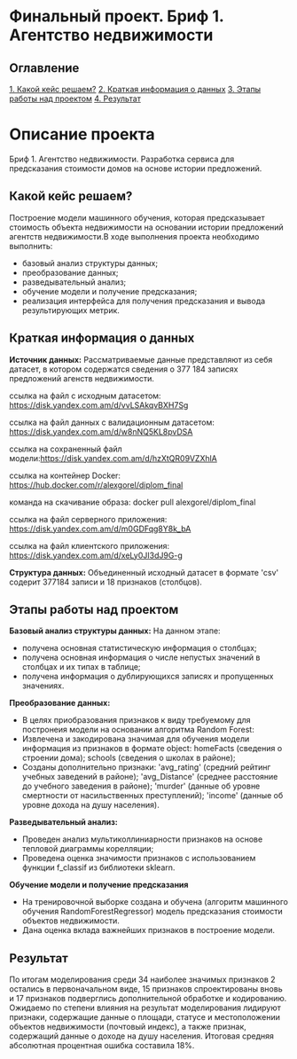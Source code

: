 # Финальный проект. Бриф 1. Агентство недвижимости

## Оглавление

[1. Какой кейс решаем?](https://github.com/AlexGorel/IDE_NEW/blob/master/%D0%94%D0%B8%D0%BF%D0%BB%D0%BE%D0%BC%D0%BD%D1%8B%D0%B9%20%D0%BF%D1%80%D0%BE%D0%B5%D0%BA%D1%82/README.md#:~:text=%D0%BE%D1%81%D0%BD%D0%BE%D0%B2%D0%B5%20%D0%B8%D1%81%D1%82%D0%BE%D1%80%D0%B8%D0%B8%20%D0%BF%D1%80%D0%B5%D0%B4%D0%BB%D0%BE%D0%B6%D0%B5%D0%BD%D0%B8%D0%B9.-,%D0%9A%D0%B0%D0%BA%D0%BE%D0%B9%20%D0%BA%D0%B5%D0%B9%D1%81%20%D1%80%D0%B5%D1%88%D0%B0%D0%B5%D0%BC%3F,-%D0%9F%D0%BE%D1%81%D1%82%D1%80%D0%BE%D0%B5%D0%BD%D0%B8%D0%B5%20%D0%BC%D0%BE%D0%B4%D0%B5%D0%BB%D0%B8%20%D0%BC%D0%B0%D1%88%D0%B8%D0%BD%D0%BD%D0%BE%D0%B3%D0%BE)
[2. Краткая информация о данных](https://github.com/AlexGorel/IDE_NEW/blob/master/%D0%94%D0%B8%D0%BF%D0%BB%D0%BE%D0%BC%D0%BD%D1%8B%D0%B9%20%D0%BF%D1%80%D0%BE%D0%B5%D0%BA%D1%82/README.md#:~:text=%D0%B2%D1%8B%D0%B2%D0%BE%D0%B4%D0%B0%20%D1%80%D0%B5%D0%B7%D1%83%D0%BB%D1%8C%D1%82%D0%B8%D1%80%D1%83%D1%8E%D1%89%D0%B8%D1%85%20%D0%BC%D0%B5%D1%82%D1%80%D0%B8%D0%BA.-,%D0%9A%D1%80%D0%B0%D1%82%D0%BA%D0%B0%D1%8F%20%D0%B8%D0%BD%D1%84%D0%BE%D1%80%D0%BC%D0%B0%D1%86%D0%B8%D1%8F%20%D0%BE%20%D0%B4%D0%B0%D0%BD%D0%BD%D1%8B%D1%85,-%D0%98%D1%81%D1%82%D0%BE%D1%87%D0%BD%D0%B8%D0%BA%20%D0%B4%D0%B0%D0%BD%D0%BD%D1%8B%D1%85%3A)
[3. Этапы работы над проектом](https://github.com/AlexGorel/IDE_NEW/blob/master/%D0%94%D0%B8%D0%BF%D0%BB%D0%BE%D0%BC%D0%BD%D1%8B%D0%B9%20%D0%BF%D1%80%D0%BE%D0%B5%D0%BA%D1%82/README.md#:~:text=18%20%D0%BF%D1%80%D0%B8%D0%B7%D0%BD%D0%B0%D0%BA%D0%BE%D0%B2%20(%D1%81%D1%82%D0%BE%D0%BB%D0%B1%D1%86%D0%BE%D0%B2).-,%D0%AD%D1%82%D0%B0%D0%BF%D1%8B%20%D1%80%D0%B0%D0%B1%D0%BE%D1%82%D1%8B%20%D0%BD%D0%B0%D0%B4%20%D0%BF%D1%80%D0%BE%D0%B5%D0%BA%D1%82%D0%BE%D0%BC,-%D0%91%D0%B0%D0%B7%D0%BE%D0%B2%D1%8B%D0%B9%20%D0%B0%D0%BD%D0%B0%D0%BB%D0%B8%D0%B7%20%D1%81%D1%82%D1%80%D1%83%D0%BA%D1%82%D1%83%D1%80%D1%8B)
[4. Результат](https://github.com/AlexGorel/IDE_NEW/blob/master/%D0%94%D0%B8%D0%BF%D0%BB%D0%BE%D0%BC%D0%BD%D1%8B%D0%B9%20%D0%BF%D1%80%D0%BE%D0%B5%D0%BA%D1%82/README.md#:~:text=%D0%B2%20%D0%BF%D0%BE%D1%81%D1%82%D1%80%D0%BE%D0%B5%D0%BD%D0%B8%D0%B5%20%D0%BC%D0%BE%D0%B4%D0%B5%D0%BB%D0%B8.-,%D0%A0%D0%B5%D0%B7%D1%83%D0%BB%D1%8C%D1%82%D0%B0%D1%82,-%D0%9F%D0%BE%20%D0%B8%D1%82%D0%BE%D0%B3%D0%B0%D0%BC%20%D0%BC%D0%BE%D0%B4%D0%B5%D0%BB%D0%B8%D1%80%D0%BE%D0%B2%D0%B0%D0%BD%D0%B8%D1%8F)

# Описание проекта

Бриф 1. Агентство недвижимости.
Разработка сервиса для предсказания стоимости домов на основе истории предложений.

## Какой кейс решаем?

Построение модели машинного обучения, которая предсказывает стоимость объекта недвижимости на основании истории предложений агентств недвижимости.В ходе выполнения проекта необходимо выполнить:

- базовый анализ структуры данных;
- преобразование данных;
- разведывательный анализ;
- обучение модели и получение предсказания;
- реализация интерфейса для получения предсказания и вывода результирующих метрик.

## Краткая информация о данных

**Источник данных:**
Рассматриваемые данные представляют из себя датасет, в котором содержатся сведения о 377 184 записях предложений агенств недвижимости.


ссылка на файл с исходным датасетом: https://disk.yandex.com.am/d/vvLSAkqvBXH7Sg


ссылка на файл данных с валидационным датасетом: https://disk.yandex.com.am/d/w8nNQ5KL8pvDSA


ссылка на сохраненный файл модели:https://disk.yandex.com.am/d/hzXtQR09VZXhlA


ссылка на контейнер Docker: https://hub.docker.com/r/alexgorel/diplom_final


команда на скачивание образа: docker pull alexgorel/diplom_final

ссылка на файл серверного приложения: https://disk.yandex.com.am/d/m0GDFqg8Y8k_bA

ссылка на файл клиентского приложения: https://disk.yandex.com.am/d/xeLy0JI3dJ9G-g

**Структура данных:**
Объединенный исходный датасет в формате 'csv' содерит 377184 записи и 18 признаков (столбцов).

## Этапы работы над проектом

**Базовый анализ структуры данных:**
На данном этапе:

- получена основная статистическую информация о столбцах;
- получена основная информация о числе непустых значений в столбцах и их типах в таблице;
- получена информация о дублирующихся записях и пропущенных значениях.

**Преобразование данных:**

- В целях приобразования признаков к виду требуемому для постронеия модели на основании алгоритма Random Forest:
- Извлечена и закодирована значимая для обучения модели информация из признаков в формате object:
  homeFacts (сведения о строении дома);
  schools (сведения о школах в районе);
- Созданы дополнительно признаки:
  'avg_rating' (средний рейтинг учебных заведений в районе);
  'avg_Distance' (среднее расстояние до учебного заведения в районе);
  'murder' (данные об уровне смертности от насильственных преступлений);
  'income' (данные об уровне дохода на душу населения).

**Разведывательный анализ:**

- Проведен анализ мультиколлиниарности признаков на основе тепловой диаграммы корелляции;
- Проведена оценка значимости признаков с использованием функции f_classif из библиотеки sklearn.

**Обучение модели и получение предсказания**

- На тренировочной выборке создана и обучена (алгоритм машинного обучения RandomForestRegressor) модель предсказания стоимости объектов недвижимости.
- Дана оценка вклада важнейших признаков в построение модели.

## Результат

По итогам моделирования среди 34 наиболее значимых признаков 2 остались в первоначальном виде, 15 признаков спроектированы вновь и 17 признаков подверглись дополнительной обработке и кодированию. Ожидаемо по степени влияния на результат моделирования лидируют признаки, содержащие данные о площади, статусе и местоположении объектов недвижимости (почтовый индекс), а также признак, содержащий данные о доходе на душу населения. Итоговая средняя абсолютная процентная ошибка составила 18%.

